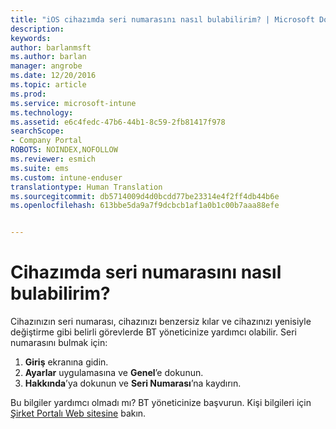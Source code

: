 ```yaml
---
title: "iOS cihazımda seri numarasını nasıl bulabilirim? | Microsoft Docs"
description: 
keywords: 
author: barlanmsft
ms.author: barlan
manager: angrobe
ms.date: 12/20/2016
ms.topic: article
ms.prod: 
ms.service: microsoft-intune
ms.technology: 
ms.assetid: e6c4fedc-47b6-44b1-8c59-2fb81417f978
searchScope:
- Company Portal
ROBOTS: NOINDEX,NOFOLLOW
ms.reviewer: esmich
ms.suite: ems
ms.custom: intune-enduser
translationtype: Human Translation
ms.sourcegitcommit: db5714009d4d0bcdd77be23314e4f2ff4db44b6e
ms.openlocfilehash: 613bbe5da9a7f9dcbcb1af1a0b1c00b7aaa88efe


---
```


# <a name="how-do-i-find-the-serial-number-on-my-device"></a>Cihazımda seri numarasını nasıl bulabilirim?

Cihazınızın seri numarası, cihazınızı benzersiz kılar ve cihazınızı yenisiyle değiştirme gibi belirli görevlerde BT yöneticinize yardımcı olabilir. Seri numarasını bulmak için:

1. __Giriş__ ekranına gidin.
2. __Ayarlar__ uygulamasına ve __Genel__’e dokunun.
3. __Hakkında__’ya dokunun ve __Seri Numarası__’na kaydırın.

Bu bilgiler yardımcı olmadı mı? BT yöneticinize başvurun. Kişi bilgileri için [Şirket Portalı Web sitesine](http://portal.manage.microsoft.com) bakın.



<!--HONumber=Dec16_HO3-->


